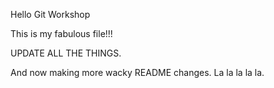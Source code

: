 Hello Git Workshop

This is my fabulous file!!!

UPDATE ALL THE THINGS.

And now making more wacky README changes. La la la la la.